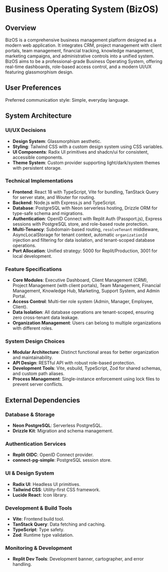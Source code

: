 # Business Operating System (BizOS)

## Overview

BizOS is a comprehensive business management platform designed as a modern web application. It integrates CRM, project management with client portals, team management, financial tracking, knowledge management, marketing campaigns, and administrative controls into a unified system. BizOS aims to be a professional-grade Business Operating System, offering real-time dashboards, role-based access control, and a modern UI/UX featuring glassmorphism design.

## User Preferences

Preferred communication style: Simple, everyday language.

## System Architecture

### UI/UX Decisions
- **Design System**: Glassmorphism aesthetic.
- **Styling**: Tailwind CSS with a custom design system using CSS variables.
- **UI Components**: Radix UI primitives and shadcn/ui for consistent, accessible components.
- **Theme System**: Custom provider supporting light/dark/system themes with persistent storage.

### Technical Implementations
- **Frontend**: React 18 with TypeScript, Vite for bundling, TanStack Query for server state, and Wouter for routing.
- **Backend**: Node.js with Express.js and TypeScript.
- **Database**: PostgreSQL with Neon serverless hosting, Drizzle ORM for type-safe schema and migrations.
- **Authentication**: OpenID Connect with Replit Auth (Passport.js), Express sessions with PostgreSQL store, and role-based route protection.
- **Multi-Tenancy**: Subdomain-based routing, `resolveTenant` middleware, AsyncLocalStorage for tenant context, automatic `organizationId` injection and filtering for data isolation, and tenant-scoped database operations.
- **Port Allocation**: Unified strategy: 5000 for Replit/Production, 3001 for local development.

### Feature Specifications
- **Core Modules**: Executive Dashboard, Client Management (CRM), Project Management (with client portals), Team Management, Financial Management, Knowledge Hub, Marketing, Support System, and Admin Portal.
- **Access Control**: Multi-tier role system (Admin, Manager, Employee, Client).
- **Data Isolation**: All database operations are tenant-scoped, ensuring zero cross-tenant data leakage.
- **Organization Management**: Users can belong to multiple organizations with different roles.

### System Design Choices
- **Modular Architecture**: Distinct functional areas for better organization and maintainability.
- **API Design**: RESTful API with robust role-based protection.
- **Development Tools**: Vite, esbuild, TypeScript, Zod for shared schemas, and custom path aliases.
- **Process Management**: Single-instance enforcement using lock files to prevent server conflicts.

## External Dependencies

### Database & Storage
- **Neon PostgreSQL**: Serverless PostgreSQL.
- **Drizzle Kit**: Migration and schema management.

### Authentication Services
- **Replit OIDC**: OpenID Connect provider.
- **connect-pg-simple**: PostgreSQL session store.

### UI & Design System
- **Radix UI**: Headless UI primitives.
- **Tailwind CSS**: Utility-first CSS framework.
- **Lucide React**: Icon library.

### Development & Build Tools
- **Vite**: Frontend build tool.
- **TanStack Query**: Data fetching and caching.
- **TypeScript**: Type safety.
- **Zod**: Runtime type validation.

### Monitoring & Development
- **Replit Dev Tools**: Development banner, cartographer, and error handling.